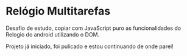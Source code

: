 # Relógio Multitarefas
 Desafio de estudo, copiar com JavaScript puro as funcionalidades do Relogio do android utilizando o DOM.
 
 Projeto já iniciado, foi pulicado e estou continuando de onde parei!
